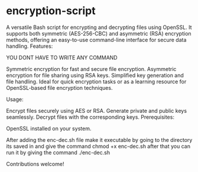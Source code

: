# encryption-script
A versatile Bash script for encrypting and decrypting files using OpenSSL. It supports both symmetric (AES-256-CBC) and asymmetric (RSA) encryption methods, offering an easy-to-use command-line interface for secure data handling.
Features:

YOU DONT HAVE TO WRITE ANY COMMAND

Symmetric encryption for fast and secure file encryption.
Asymmetric encryption for file sharing using RSA keys.
Simplified key generation and file handling.
Ideal for quick encryption tasks or as a learning resource for OpenSSL-based file encryption techniques.

Usage:

Encrypt files securely using AES or RSA.
Generate private and public keys seamlessly.
Decrypt files with the corresponding keys.
Prerequisites:

OpenSSL installed on your system.

After adding the enc-dec.sh file make it executable by going to the directory its saved in and give the command chmod +x enc-dec.sh
after that you can run it by giving the command ./enc-dec.sh


Contributions welcome!
